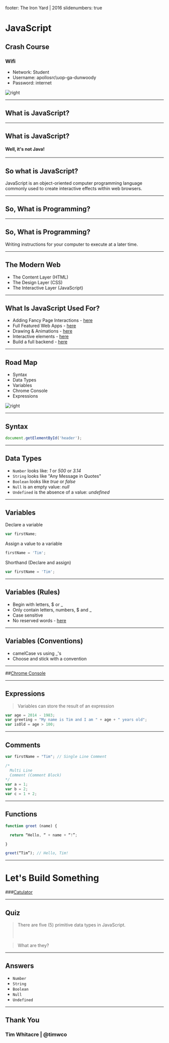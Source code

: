 footer: The Iron Yard | 2016
slidenumbers: true

# JavaScript

## Crash Course

### Wifi

- Network: Student
- Username: apollosrc\uop-ga-dunwoody
- Password: internet

![right](./assets/brett.gif)

---

## What is JavaScript?

---

## What is JavaScript?

#### Well, it's not Java!

---

## So what is JavaScript?

JavaScript is an object-oriented computer programming language commonly used to create interactive effects within web browsers.

---

## So, What is Programming?

---

## So, What is Programming?

Writing instructions for your computer to execute at a later time.

---

## The Modern Web

* The Content Layer (HTML)
* The Design Layer (CSS)
* The Interactive Layer (JavaScript)

---

## What Is JavaScript Used For?

- Adding Fancy Page Interactions - [here](http://finegoodsmarket.com/view)
- Full Featured Web Apps - [here](https://play.spotify.com/browse)
- Drawing & Animations - [here](http://animateddata.co.uk/lab/d3-tree/)
- Interactive elements - [here](http://codepen.io/twhitacre/full/MwKXxz/)
- Build a full backend - [here](http://nodejs.org/)

---

## Road Map

* Syntax
* Data Types
* Variables
* Chrome Console
* Expressions

![right](./assets/guide.jpg)

---

## Syntax

```javascript
document.getElementById('header');
```

---

## Data Types

* `Number` looks like: *1* or *500* or *3.14*
* `String` looks like "Any Message in Quotes"
* `Boolean` looks like *true* or *false*
* `Null` is an empty value: *null*
* `Undefined` is the absence of a value: *undefined*

---

##  Variables

Declare a variable

```javascript
var firstName;
```

Assign a value to a variable

```javascript
firstName = 'Tim';
```

Shorthand (Declare and assign)

```javascript
var firstName = 'Tim';
```

---

## Variables (Rules)

- Begin with letters, $ or _
- Only contain letters, numbers, $ and _
- Case sensitive
- No reserved words - [here](https://developer.mozilla.org/en-US/docs/Web/JavaScript/Reference/Lexical_grammar#Keywords)

---

## Variables (Conventions)

- camelCase vs using _'s
- Choose and stick with a convention

---

##[Chrome Console](http://timw.co/playground/)

---

## Expressions


> Variables can store the result of an expression

```javascript
var age = 2014 - 1983;
var greeting = "My name is Tim and I am " + age + " years old";
var isOld = age > 100;
```

---

## Comments

```javascript
var firstName = "Tim"; // Single Line Comment

/*
  Multi Line
  Comment (Comment Block)
*/
var a = 1;
var b = 2;
var c = 1 + 2;
```

---

## Functions

```javascript
function greet (name) {

  return “Hello, “ + name + “!”;

}

greet(“Tim”); // Hello, Tim!
```
---

# Let's Build Something

###[Catulator](http://codepen.io/twhitacre/pen/qZRxxx/right/?editors=1010)

---

## Quiz

> There are five (5) primitive data types in JavaScript. <br /><br /><br />

> What are they?

---

## Answers

* `Number`
* `String`
* `Boolean`
* `Null`
* `Undefined`

---

## Thank You

### Tim Whitacre | @timwco
